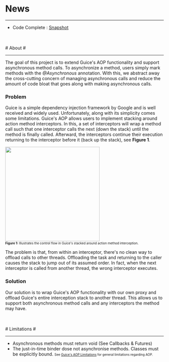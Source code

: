 # News #

---

  * Code Complete : [Snapshot](https://oss.sonatype.org/index.html#nexus-search;gav~org.ivcode~guice-asynchronous~~~)
<br />
<br />
# About #

---

The goal of this project is to extend Guice's AOP functionality and support asynchronous method calls. To asynchronize a method, users simply mark methods with the _@Asynchronous_ annotation. With this, we abstract away the cross-cutting concern of managing asynchronous calls and reduce the amount of code bloat that goes along with making asynchronous calls.

### Problem ###
Guice is a simple dependency injection framework by Google and is well received and widely used. Unfortunately, along with its simplicity comes some limitations. Guice's AOP allows users to implement stacking around action method interceptors. In this, a set of interceptors will wrap a method call such that one interceptor calls the next (down the stack) until the method is finally called. Afterward, the interceptors continue their execution returning to the interceptor before it (back up the stack), see **Figure 1**.

<img src='https://guice-asynchronous.googlecode.com/git/images/method_interceptor.png' width='300' /><br />
<font size='1'><b>Figure 1:</b> Illustrates the control flow in Guice's stacked around action method interception.</font>

The problem is that, from within an interceptor, there's no clean way to offload calls to other threads. Offloading the task and returning to the caller causes the stack to jump out of its assumed order. In fact, when the next interceptor is called from another thread, the wrong interceptor executes.

### Solution ###
Our solution is to wrap Guice's AOP functionality with our own proxy and offload Guice's entire interception stack to another thread. This allows us to support both asynchronous method calls and any interceptors the method may have.

<br />
<br />
# Limitations #

---

  * Asynchronous methods must return void (See Callbacks & Futures)
  * The just-in-time binder dose not asynchronise methods. Classes must be explicitly bound.
<font size='1'>See <a href='https://code.google.com/p/google-guice/wiki/AOP#Limitations'>Guice's AOP Limitations</a> for general limitations regarding AOP.</font>